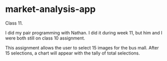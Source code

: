 # market-analysis-app

Class 11.

I did my pair programming with Nathan.  I did it during week 11, but him and I were
both still on class 10 assignment. 

This assignment allows the user to select 15 images for the bus mall.  After 15 selections,
a chart will appear with the tally of total selections.
